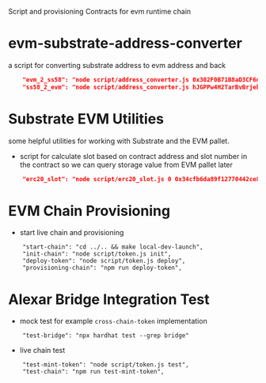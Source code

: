  Script and provisioning Contracts for evm runtime chain

# evm-substrate-address-converter
 a script for converting substrate address to evm address and back

```package.json
    "evm_2_ss58": "node script/address_converter.js 0x302F0B71B8aD3CF6dD90aDb668E49b2168d652fd",
    "ss58_2_evm": "node script/address_converter.js hJGPPw4H2TarBvBrjehoRxD2HkBZwDe5JP4WA4YBpGwHHQkCD",
```
# Substrate EVM Utilities

some helpful utilities for working with Substrate and the EVM pallet.

- script for calculate slot based on contract address and slot number in the contract so we can query storage value from EVM pallet later

```package.json
    "erc20_slot": "node script/erc20_slot.js 0 0x34cfb6da89f12770442ce8997e44f06ebb279225",  
```

# EVM Chain Provisioning

- start live chain and provisioning

```
    "start-chain": "cd ../.. && make local-dev-launch",
    "init-chain": "node script/token.js init",
    "deploy-token": "node script/token.js deploy",
    "provisioning-chain": "npm run deploy-token",
```

# Alexar Bridge Integration Test

- mock test for example `cross-chain-token` implementation

```
    "test-bridge": "npx hardhat test --grep bridge" 
```

- live chain test
  
```
    "test-mint-token": "node script/token.js test",
    "test-chain": "npm run test-mint-token", 
```